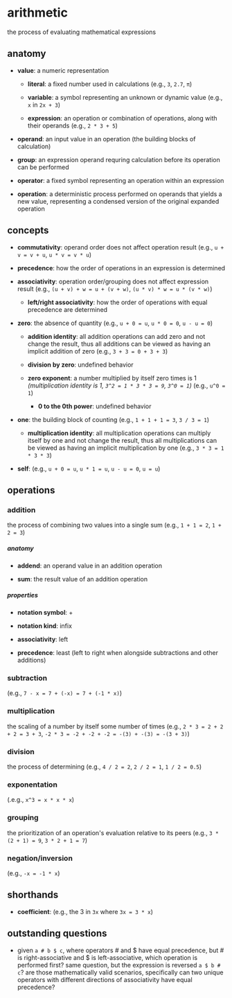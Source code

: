 # arithmetic

the process of evaluating mathematical expressions

## anatomy

- **value**: a numeric representation

  - **literal**: a fixed number used in calculations (e.g., `3`, `2.7`, `π`)
 
  - **variable**: a symbol representing an unknown or dynamic value (e.g., `x` in `2x + 3`)

  - **expression**: an operation or combination of operations, along with their operands  (e.g., `2 * 3 + 5`)
 
- **operand**: an input value in an operation (the building blocks of calculation)

- **group**: an expression operand requring calculation before its operation can be performed

- **operator**: a fixed symbol representing an operation within an expression

- **operation**: a deterministic process performed on operands that yields a new value, representing a condensed version of the original expanded operation

## concepts

- **commutativity**: operand order does not affect operation result (e.g., `u + v = v + u`, `u * v = v * u`)

- **precedence**: how the order of operations in an expression is determined

- **associativity**: operation order/grouping does not affect expression result (e.g., `(u + v) + w = u + (v + w)`, `(u * v) * w = u * (v * w)`)

  - **left/right associativity**: how the order of operations with equal precedence are determined

- **zero**: the absence of quantity (e.g., `u + 0 = u`, `u * 0 = 0`, `u - u = 0`)

  - **addition identity**: all addition operations can add zero and not change the result, thus all additions can be viewed as having an implicit addition of zero (e.g., `3 + 3 = 0 + 3 + 3`)

  - **division by zero**: undefined behavior
 
  - **zero exponent**: a number multiplied by itself zero times is 1 _(multiplication identity is 1, `3^2 = 1 * 3 * 3 = 9`, `3^0 = 1`)_ (e.g., `u^0 = 1`)

    - **0 to the 0th power**: undefined behavior
   
- **one**: the building block of counting (e.g., `1 + 1 + 1 = 3`, `3 / 3 = 1`)

  - **multiplication identity**: all multiplication operations can multiply itself by one and not change the result, thus all multiplications can be viewed as having an implicit multiplication by one (e.g., `3 * 3 = 1 * 3 * 3`)

- **self**: (e.g., `u + 0 = u`, `u * 1 = u`, `u - u = 0`, `u = u`)

## operations

### addition

the process of combining two values into a single sum (e.g., `1 + 1 = 2`, `1 + 2 = 3`)

##### anatomy

- **addend**: an operand value in an addition operation

- **sum**: the result value of an addition operation

##### properties

- **notation symbol**: +

- **notation kind**: infix

- **associativity**: left

- **precedence**: least (left to right when alongside subtractions and other additions)

### subtraction

(e.g., `7 - x = 7 + (-x) = 7 + (-1 * x)`)

### multiplication

the scaling of a number by itself some number of times (e.g., `2 * 3 = 2 + 2 + 2 = 3 + 3`, `-2 * 3 = -2 + -2 + -2 = -(3) + -(3) = -(3 + 3)`)

### division

the process of determining (e.g., `4 / 2 = 2`, `2 / 2 = 1`, `1 / 2 = 0.5`)

### exponentation

(.e.g., `x^3 = x * x * x`)

### grouping

the prioritization of an operation's evaluation relative to its peers (e.g., `3 * (2 + 1) = 9`, `3 * 2 + 1 = 7`)

### negation/inversion

(e.g., `-x = -1 * x`)

## shorthands 

- **coefficient**: (e.g., the 3 in `3x` where `3x = 3 * x`)



## outstanding questions

- given `a # b $ c`, where operators # and $ have equal precedence, but # is right-associative and $ is left-associative, which operation is performed first? same question, but the expression is reversed `a $ b # c`? are those mathematically valid scenarios, specifically can two unique operators with different directions of associativity have equal precedence?



